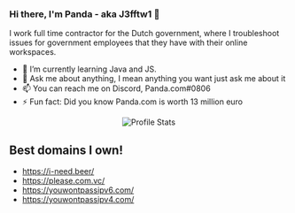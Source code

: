 ### Hi there, I'm Panda - aka J3fftw1 👋

I work full time contractor for the Dutch government, where I troubleshoot issues for government employees that they have with their online workspaces.

- 🌱 I’m currently learning Java and JS.
- 💬 Ask me about anything, I mean anything you want just ask me about it
- 📫 You can reach me on Discord, Panda.com#0806
- ⚡ Fun fact: Did you know Panda.com is worth 13 million euro

<p align="center">
  <img src="https://github-readme-stats.vercel.app/api?username=J3fftw1&show_icons=true" alt="Profile Stats">
</p>

## Best domains I own!
- https://i-need.beer/
- https://please.com.vc/
- https://youwontpassipv6.com/
- https://youwontpassipv4.com/
